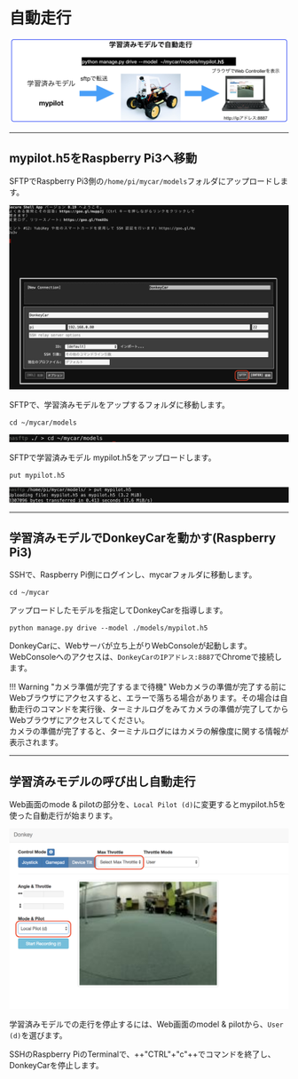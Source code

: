 # 自動走行

![](./img/run002.png)

<hr>

## mypilot.h5をRaspberry Pi3へ移動

SFTPでRaspberry Pi3側の`/home/pi/mycar/models`フォルダにアップロードします。

![](./img/sftp000.png)


SFTPで、学習済みモデルをアップするフォルダに移動します。

```console
cd ~/mycar/models
```
![](./img/sftp004.png)


SFTPで学習済みモデル mypilot.h5をアップロードします。

```console
put mypilot.h5
```

![](./img/sftp005.png)

<hr>

## 学習済みモデルでDonkeyCarを動かす(Raspberry Pi3)

SSHで、Raspberry Pi側にログインし、mycarフォルダに移動します。

```console
cd ~/mycar
```

アップロードしたモデルを指定してDonkeyCarを指導します。

```console
python manage.py drive --model ./models/mypilot.h5
```

DonkeyCarに、Webサーバが立ち上がりWebConsoleが起動します。WebConsoleへのアクセスは、`DonkeyCarのIPアドレス:8887`でChromeで接続します。

!!! Warning "カメラ準備が完了するまで待機"
        Webカメラの準備が完了する前にWebブラウザにアクセスすると、エラーで落ちる場合があります。その場合は自動走行のコマンドを実行後、ターミナルログをみてカメラの準備が完了してからWebブラウザにアクセスしてください。<br>
        カメラの準備が完了すると、ターミナルログにはカメラの解像度に関する情報が表示されます。

<hr>

## 学習済みモデルの呼び出し自動走行

Web画面のmode & pilotの部分を、`Local Pilot (d)`に変更するとmypilot.h5を使った自動走行が始まります。

![](./img/pilot.png)

学習済みモデルでの走行を停止するには、Web画面のmodel & pilotから、`User (d)`を選びます。

SSHのRaspberry PiのTerminalで、++"CTRL"+"c"++でコマンドを終了し、DonkeyCarを停止します。
